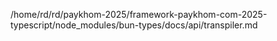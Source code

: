 /home/rd/rd/paykhom-2025/framework-paykhom-com-2025-typescript/node_modules/bun-types/docs/api/transpiler.md